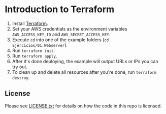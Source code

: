 # Introduction to Terraform

1. Install [Terraform](https://www.terraform.io/).
1. Set your AWS credentials as the environment variables `AWS_ACCESS_KEY_ID` and `AWS_SECRET_ACCESS_KEY`.
1. Execute `cd` into one of the example folders (`cd Ejercicios/01.Webserver`).
1. Run `terraform init`.
1. Run `terraform apply`.
1. After it's done deploying, the example will output URLs or IPs you can try out.
1. To clean up and delete all resources after you're done, run `terraform destroy`.

## License

Please see [LICENSE.txt](/LICENSE.txt) for details on how the code in this repo is licensed.

